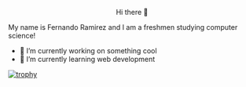 <center>
  <p>Hi there 👋</p>
</center>

My name is Fernando Ramirez and I am a freshmen studying computer science!

- 🔭 I’m currently working on something cool
- 🌱 I’m currently learning web development

[![trophy](https://github-profile-trophy.vercel.app/?username=ramirezfernando&theme=onedark)](https://github.com/ryo-ma/github-profile-trophy)
